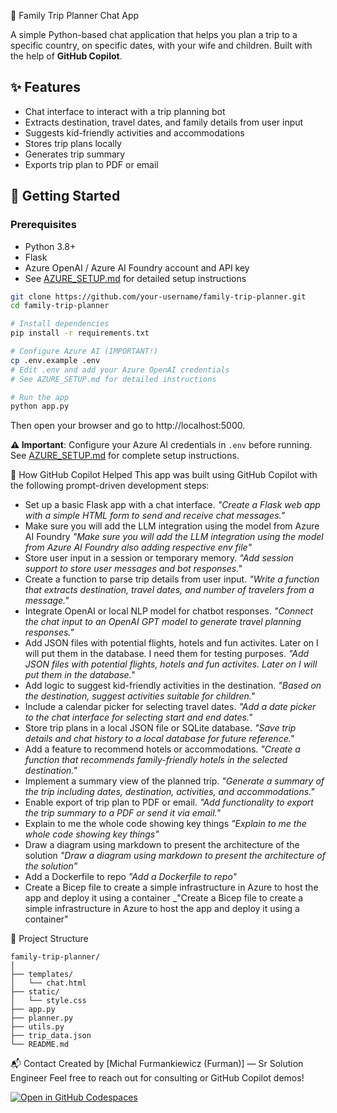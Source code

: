 🧳 Family Trip Planner Chat App

A simple Python-based chat application that helps you plan a trip to a specific country, on specific dates, with your wife and children. Built with the help of **GitHub Copilot**.

## ✨ Features

- Chat interface to interact with a trip planning bot
- Extracts destination, travel dates, and family details from user input
- Suggests kid-friendly activities and accommodations
- Stores trip plans locally
- Generates trip summary
- Exports trip plan to PDF or email

## 🚀 Getting Started

### Prerequisites

- Python 3.8+
- Flask
- Azure OpenAI / Azure AI Foundry account and API key
- See [AZURE_SETUP.md](AZURE_SETUP.md) for detailed setup instructions

```bash
git clone https://github.com/your-username/family-trip-planner.git
cd family-trip-planner

# Install dependencies
pip install -r requirements.txt

# Configure Azure AI (IMPORTANT!)
cp .env.example .env
# Edit .env and add your Azure OpenAI credentials
# See AZURE_SETUP.md for detailed instructions

# Run the app
python app.py
```

Then open your browser and go to http://localhost:5000.

**⚠️ Important**: Configure your Azure AI credentials in `.env` before running. See [AZURE_SETUP.md](AZURE_SETUP.md) for complete setup instructions.

🧠 How GitHub Copilot Helped
This app was built using GitHub Copilot with the following prompt-driven development steps:
- Set up a basic Flask app with a chat interface.
_"Create a Flask web app with a simple HTML form to send and receive chat messages."_
- Make sure you will add the LLM integration using the model from Azure AI Foundry
_"Make sure you will add the LLM integration using the model from Azure AI Foundry also adding respective env file"_
- Store user input in a session or temporary memory.
_"Add session support to store user messages and bot responses."_
- Create a function to parse trip details from user input.
_"Write a function that extracts destination, travel dates, and number of travelers from a message."_
- Integrate OpenAI or local NLP model for chatbot responses.
_"Connect the chat input to an OpenAI GPT model to generate travel planning responses."_
- Add JSON files with potential flights, hotels and fun activites. Later on I will put them in the database. I need them for testing purposes.
_"Add JSON files with potential flights, hotels and fun activites. Later on I will put them in the database."_
- Add logic to suggest kid-friendly activities in the destination.
_"Based on the destination, suggest activities suitable for children."_
- Include a calendar picker for selecting travel dates.
_"Add a date picker to the chat interface for selecting start and end dates."_
- Store trip plans in a local JSON file or SQLite database.
_"Save trip details and chat history to a local database for future reference."_
- Add a feature to recommend hotels or accommodations.
_"Create a function that recommends family-friendly hotels in the selected destination."_
- Implement a summary view of the planned trip.
_"Generate a summary of the trip including dates, destination, activities, and accommodations."_
- Enable export of trip plan to PDF or email.
_"Add functionality to export the trip summary to a PDF or send it via email."_
- Explain to me the whole code showing key things
_"Explain to me the whole code showing key things"_
- Draw a diagram using markdown to present the architecture of the solution
_"Draw a diagram using markdown to present the architecture of the solution"_
- Add a Dockerfile to repo
_"Add a Dockerfile to repo"_
- Create a Bicep file to create a simple infrastructure in Azure to host the app and deploy it using a container
_"Create a Bicep file to create a simple infrastructure in Azure to host the app and deploy it using a container"

📁 Project Structure
```
family-trip-planner/
│
├── templates/
│   └── chat.html
├── static/
│   └── style.css
├── app.py
├── planner.py
├── utils.py
├── trip_data.json
└── README.md
```

📬 Contact
Created by [Michal Furmankiewicz (Furman)] — Sr Solution Engineer
Feel free to reach out for consulting or GitHub Copilot demos!

[![Open in GitHub Codespaces](https://img.shields.io/badge/Open%20in-GitHub%20Codespaces-blue?logo=github)](https://github.com/codespaces/new?repository=https://github.com/mifurm/ghcopilot)


